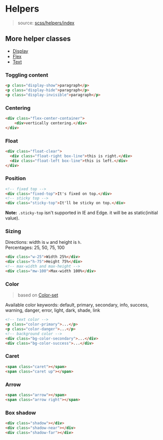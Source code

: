 # Helpers
> source:  [scss/helpers/index](../../src/scss/helpers/_index.scss)

## More helper classes
- [Display](display.md)
- [Flex](flex.md)
- [Text](text.md)

### Toggling content
```html
<p class="display-show">paragraph</p>
<p class="display-hide">paragraph</p>
<p class="display-invisible">paragraph</p>
```

### Centering
```html
<div class="flex-center-container">
    <div>vertically centering.</div>
</div>
```

### Float
```html
<div class="float-clear">
  <div class="float-right box-line">this is right.</div>
  <div class="float-left box-line">this is left.</div>
</div>
```

### Position
```html
<!-- fixed top -->
<div class="fixed-top">It's fixed on top.</div>
<!-- sticky top -->
<div class="sticky-top">It'll be sticky on top.</div>
```
**Note:** `.sticky-top` isn't supported in IE and Edge. it will be as static(initial value).

### Sizing
Directions: width is `w` and height is `h`.  
Percentages: 25, 50, 75, 100
```html
<div class="w-25">Width 25%</div>
<div class="h-75">Height 75%</div>
<!-- max-width and max-height -->
<div class="mw-100">Max-width 100%</div>
```

### Color
> based on [Color-set](color-set.md)

Available color keywords: default, primary, secondary, info, success, warning, danger, error, light, dark, shade, link

```html
<!-- text color -->
<p class="color-primary">...</p>
<p class="color-danger">...</p>
<!-- background color -->
<div class="bg-color-secondary">...</div>
<div class="bg-color-success">...</div>
```

### Caret
```html
<span class="caret"></span>
<span class="caret up"></span>
```

### Arrow
```html
<span class="arrow"></span>
<span class="arrow right"></span>
```

### Box shadow
```html
<div class="shadow"></div>
<div class="shadow-near"></div>
<div class="shadow-far"></div>
```
